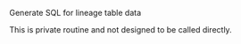 Generate SQL for lineage table data

This is private routine and not designed to be called directly.
